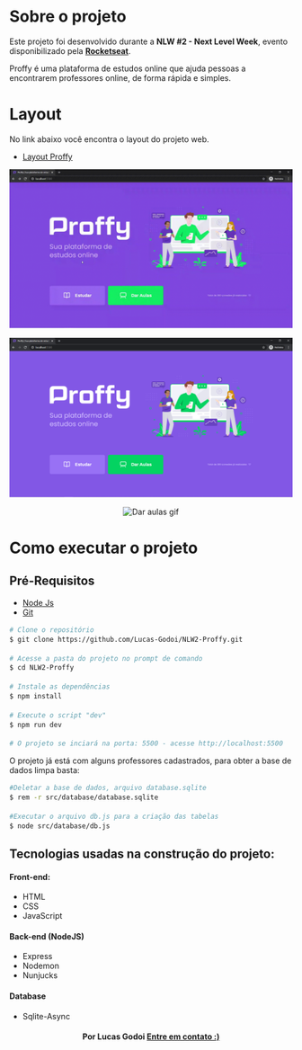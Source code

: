 # Sobre o projeto
Este projeto foi desenvolvido durante a **NLW #2 - Next Level Week**, evento disponibilizado pela [**Rocketseat**](https://rocketseat.com.br/).

Proffy é uma plataforma de estudos online que ajuda pessoas a encontrarem professores online, de forma rápida e simples.

# Layout
No link abaixo você encontra o layout do projeto web.
* [Layout Proffy](https://www.figma.com/file/GHGS126t7WYjnPZdRKChJF/Proffy-Web?node-id=0%3A1)

<p align="center">
<img alt="Estudar Gif" src=".github/estudar.gif" width="600px">
</p>

<p align="center">
<img alt="Home image" src=".github/landing.png" width="600px">
</p>

<p align="center">
<img alt="Dar aulas gif" src=".github/dar_aulas.gif" width="600px">
</p>

# Como executar o projeto
## Pré-Requisitos
* [Node Js](https://nodejs.org/en/)
* [Git](https://git-scm.com/)
```bash
# Clone o repositório
$ git clone https://github.com/Lucas-Godoi/NLW2-Proffy.git

# Acesse a pasta do projeto no prompt de comando
$ cd NLW2-Proffy

# Instale as dependências
$ npm install

# Execute o script "dev"
$ npm run dev

# O projeto se inciará na porta: 5500 - acesse http://localhost:5500
```

O projeto já está com alguns professores cadastrados, para obter a base de dados limpa basta:
```bash
#Deletar a base de dados, arquivo database.sqlite
$ rem -r src/database/database.sqlite

#Executar o arquivo db.js para a criação das tabelas
$ node src/database/db.js
```

## Tecnologias usadas na construção do projeto:

#### Front-end:
* HTML
* CSS
* JavaScript

#### Back-end (NodeJS)
* Express
* Nodemon
* Nunjucks

#### Database 
* Sqlite-Async

<h4 align=center>Por Lucas Godoi <a href="https://www.linkedin.com/in/godoi-lucas/">Entre em contato :)</a></a></h4>
